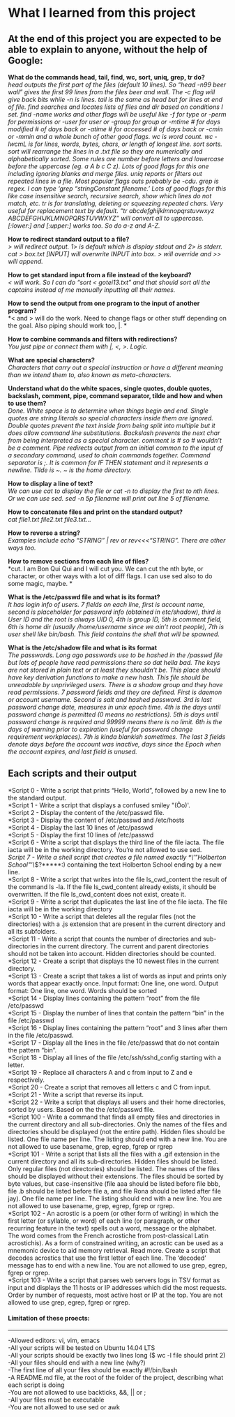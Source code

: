 # What I learned from this project  
At the end of this project you are expected to be able to explain to anyone, without the help of Google:  
---

**What do the commands head, tail, find, wc, sort, uniq, grep, tr do?**  
*head outputs the first part of the files (default 10 lines). So “head -n99 beer wall” gives the first 99 lines from the files beer and wall. The -c flag will give back bits while -n is lines. tail is the same as head but for lines at end of file. find searches and locates lists of files and dir based on conditions I set. find <path> -name <filename> works and other flags will be useful like -f for type or -perm for permissions or -user for user or -group for group or -mtime # for days modified # of days back or -atime # for accessed # of days back or -cmin or -mmin and a whole bunch of other good flags. wc is word count. wc -lwcmL is for lines, words, bytes, chars, or length of longest line. sort sorts. sort will rearrange the lines in a .txt file so they are numerically and alphabetically sorted. Some rules are number before letters and lowercase before the uppercase (eg. a A b c C z). Lots of good flags for this one including ignoring blanks and merge files. uniq reports or filters out repeated lines in a file. Most popular flags outs probably be -cdu. grep is regex. I can type ‘grep “stringConstant filename.’ Lots of good flags for this like case insensitive search, recursive search, show which lines do not match, etc. tr is for translating, deleting or squeezing repeated chars. Very useful for replacement text by default. “tr abcdefghijklmnopqrstuvwxyz ABCDEFGHIJKLMNOPQRSTUVWXYZ” will convert all to uppercase. [:lower:] and [:upper:] works too. So do a-z and A-Z.*  
  
**How to redirect standard output to a file?**  
*> will redirect output. 1> is default which is display stdout and 2> is stderr. cat > box.txt [INPUT] will overwrite INPUT into box. > will override and >> will append.*  

**How to get standard input from a file instead of the keyboard?**  
*< will work. So I can do “sort < gotei13.txt” and that should sort all the captains instead of me manually inputting all their names.*  

**How to send the output from one program to the input of another program?**  
*< and > will do the work. Need to change flags or other stuff depending on the goal. Also piping should work too, |. *  

**How to combine commands and filters with redirections?**  
*You just pipe or connect them with |, <, >. Logic.*  

**What are special characters?**  
*Characters that carry out a special instruction or have a different meaning than we intend them to, also known as meta-characters.*  

**Understand what do the white spaces, single quotes, double quotes, backslash, comment, pipe, command separator, tilde and how and when to use them?**  
*Done. White space is to determine when things begin and end. Single quotes are string literals so special characters inside them are ignored. Double quotes prevent the text inside from being split into multiple but it does allow command line substitutions. Backslash prevents the next char from being interpreted as a special character. comment is # so \# wouldn’t be a comment. Pipe redirects output from an initial common to the input of a secondary command, used to chain commands together. Command separator is ;. It is common for IF THEN statement and it represents a newline. Tilde is ~. ~ is the home directory.*  

**How to display a line of text?**  
*We can use cat to display the file or cat -n to display the first to nth lines. Or we can use sed. sed -n 5p filename will print out line 5 of filename.*  

**How to concatenate files and print on the standard output?**  
*cat file1.txt file2.txt file3.txt…*  

**How to reverse a string?**  
*Examples include echo “STRING” | rev or rev<<<“STRING”. There are other ways too.*  

**How to remove sections from each line of files?**  
*cut. I am Bon Qui Qui and I will cut you. We can cut the nth byte, or character, or other ways with a lot of diff flags. I can use sed also to do some magic, maybe. *  

**What is the /etc/passwd file and what is its format?**  
*It has login info of users. 7 fields on each line, first is account name, second is placeholder for password info (obtained in etc/shadow), third is User ID and the root is always UID 0, 4th is group ID, 5th is comment field, 6th is home dir (usually /home/username since we ain’t root people), 7th is user shell like bin/bash. This field contains the shell that will be spawned.*  

**What is the /etc/shadow file and what is its format**  
*The passwords. Long ago passwords use to be hashed in the /passwd file but lots of people have read permissions there so dat hella bad. The keys are not stored in plain text or at least they shouldn’t be. This place should have key derivation functions to make a new hash. This file should be unreadable by unprivileged users. There is a shadow group and they have read permissions. 7 password fields and they are defined. First is daemon or account username. Second is salt and hashed password. 3rd is last password change date, measures in unix epoch time. 4th is the days until password change is permitted (0 means no restrictions). 5th is days until password change is required and 99999 means there is no limit. 6th is the days of warning prior to expiration (useful for password change requirement workplaces). 7th is kinda blankish sometimes. The last 3 fields denote days before the account was inactive, days since the Epoch when the account expires, and last field is unused.*  


## Each scripts and their output  
*Script 0 - Write a script that prints “Hello, World”, followed by a new line to the standard output.   
*Script 1 - Write a script that displays a confused smiley "(Ôo)'.  
*Script 2 - Display the content of the /etc/passwd file.  
*Script 3 - Display the content of /etc/passwd and /etc/hosts  
*Script 4 - Display the last 10 lines of /etc/passwd  
*Script 5 - Display the first 10 lines of /etc/passwd  
*Script 6 - Write a script that displays the third line of the file iacta. The file iacta will be in the working directory. You’re not allowed to use sed.  
*Script 7 - Write a shell script that creates a file named exactly \*\\'"Holberton School"\'\\*$\?\*\*\*\*\*:) containing the text Holberton School ending by a new line.   
*Script 8 - Write a script that writes into the file ls_cwd_content the result of the command ls -la. If the file ls_cwd_content already exists, it should be overwritten. If the file ls_cwd_content does not exist, create it.   
*Script 9 - Write a script that duplicates the last line of the file iacta. The file iacta will be in the working directory  
*Script 10 - Write a script that deletes all the regular files (not the directories) with a .js extension that are present in the current directory and all its subfolders.   
*Script 11 - Write a script that counts the number of directories and sub-directories in the current directory. The current and parent directories should not be taken into account. Hidden directories should be counted.  
*Script 12 - Create a script that displays the 10 newest files in the current directory.  
*Script 13 - Create a script that takes a list of words as input and prints only words that appear exactly once. Input   format: One line, one word. Output format: One line, one word. Words should be sorted   
*Script 14 - Display lines containing the pattern “root” from the file /etc/passwd  
*Script 15 - Display the number of lines that contain the pattern “bin” in the file /etc/passwd  
*Script 16 - Display lines containing the pattern “root” and 3 lines after them in the file /etc/passwd.  
*Script 17 - Display all the lines in the file /etc/passwd that do not contain the pattern “bin”.  
*Script 18 - Display all lines of the file /etc/ssh/sshd_config starting with a letter.  
*Script 19 - Replace all characters A and c from input to Z and e respectively.  
*Script 20 - Create a script that removes all letters c and C from input.  
*Script 21 - Write a script that reverse its input.  
*Script 22 - Write a script that displays all users and their home directories, sorted by users. Based on the the /etc/passwd file.   
*Script 100 - Write a command that finds all empty files and directories in the current directory and all sub-directories. Only the names of the files and directories should be displayed (not the entire path). Hidden files should be listed. One file name per line. The listing should end with a new line. You are not allowed to use basename, grep, egrep, fgrep or rgrep  
*Script 101 - Write a script that lists all the files with a .gif extension in the current directory and all its sub-directories. Hidden files should be listed. Only regular files (not directories) should be listed. The names of the files should be displayed without their extensions. The files should be sorted by byte values, but case-insensitive (file aaa should be listed before file bbb, file .b should be listed before file a, and file Rona should be listed after file jay). One file name per line. The listing should end with a new line. You are not allowed to use basename, grep, egrep, fgrep or rgrep.  
*Script 102 - An acrostic is a poem (or other form of writing) in which the first letter (or syllable, or word) of each line (or paragraph, or other recurring feature in the text) spells out a word, message or the alphabet. The word comes from the French acrostiche from post-classical Latin acrostichis). As a form of constrained writing, an acrostic can be used as a mnemonic device to aid memory retrieval. Read more. Create a script that decodes acrostics that use the first letter of each line. The ‘decoded’ message has to end with a new line. You are not allowed to use grep, egrep, fgrep or rgrep.  
*Script 103 - Write a script that parses web servers logs in TSV format as input and displays the 11 hosts or IP addresses which did the most requests. Order by number of requests, most active host or IP at the top. You are not allowed to use grep, egrep, fgrep or rgrep.  


#### Limitation of these proects:  
___
-Allowed editors: vi, vim, emacs  
-All your scripts will be tested on Ubuntu 14.04 LTS  
-All your scripts should be exactly two lines long ($ wc -l file should print 2)  
-All your files should end with a new line (why?)  
-The first line of all your files should be exactly #!/bin/bash  
-A README.md file, at the root of the folder of the project, describing what each script is doing  
-You are not allowed to use backticks, &&, || or ;  
-All your files must be executable  
-You are not allowed to use sed or awk  
